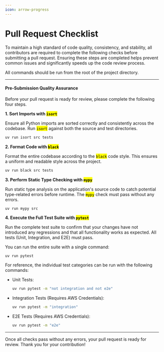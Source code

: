 ```yaml
---
icon: arrow-progress
---
```


# Pull Request Checklist

To maintain a high standard of code quality, consistency, and stability, all contributors are required to complete the following checks before submitting a pull request. Ensuring these steps are completed helps prevent common issues and significantly speeds up the code review process.

All commands should be run from the root of the project directory.

***

#### Pre-Submission Quality Assurance

Before your pull request is ready for review, please complete the following four steps.

**1. Sort Imports with&#x20;**<mark style="color:$primary;">**`isort`**</mark>

Ensure all Python imports are sorted correctly and consistently across the codebase. Run <mark style="color:$primary;">`isort`</mark> against both the source and test directories.

```bash
uv run isort src tests
```

**2. Format Code with&#x20;**<mark style="color:$primary;">**`black`**</mark>

Format the entire codebase according to the <mark style="color:$primary;">`black`</mark> code style. This ensures a uniform and readable style across the project.

```bash
uv run black src tests
```

**3. Perform Static Type Checking with&#x20;**<mark style="color:$primary;">**`mypy`**</mark>

Run static type analysis on the application's source code to catch potential type-related errors before runtime. The <mark style="color:$primary;">`mypy`</mark> check must pass without any errors.

```
uv run mypy src
```

**4. Execute the Full Test Suite with&#x20;**<mark style="color:$primary;">**`pytest`**</mark>

Run the complete test suite to confirm that your changes have not introduced any regressions and that all functionality works as expected. All tests (Unit, Integration, and E2E) must pass.

You can run the entire suite with a single command:

```bash
uv run pytest
```

For reference, the individual test categories can be run with the following commands:

*   Unit Tests:

    ```bash
    uv run pytest -m "not integration and not e2e"
    ```
*   Integration Tests (Requires AWS Credentials):

    ```bash
    uv run pytest -m "integration"
    ```
*   E2E Tests (Requires AWS Credentials):

    ```bash
    uv run pytest -m "e2e"
    ```

***

Once all checks pass without any errors, your pull request is ready for review. Thank you for your contribution!
